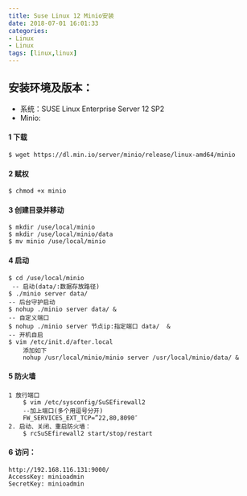 ```yaml
---
title: Suse Linux 12 Minio安装
date: 2018-07-01 16:01:33
categories: 
- Linux 
- Linux
tags: [linux,linux]
---
```


<meta name="referrer" content="no-referrer" />


## 安装环境及版本：
- 系统：SUSE Linux Enterprise Server 12 SP2
- Minio: 

#### 1 下载
	$ wget https://dl.min.io/server/minio/release/linux-amd64/minio
#### 2 赋权
	$ chmod +x minio
#### 3 创建目录并移动
	$ mkdir /use/local/minio
	$ mkdir /use/local/minio/data 
	$ mv minio /use/local/minio
#### 4  启动
	$ cd /use/local/minio
	 -- 启动(data/:数据存放路径)
	$ ./minio server data/
	-- 后台守护启动
	$ nohup ./minio server data/ &
	-- 自定义端口
	$ nohup ./minio server 节点ip:指定端口 data/  &
	-- 开机自启
	$ vim /etc/init.d/after.local
		添加如下
		nohup /usr/local/minio/minio server /usr/local/minio/data/ &
#### 5  防火墙
	1 放行端口
		$ vim /etc/sysconfig/SuSEfirewall2
		--加上端口(多个用逗号分开)
		FW_SERVICES_EXT_TCP=”22,80,8090″
	2. 启动、关闭、重启防火墙：
	    $ rcSuSEfirewall2 start/stop/restart
#### 6 访问：
	http://192.168.116.131:9000/
	AccessKey: minioadmin 
	SecretKey: minioadmin



